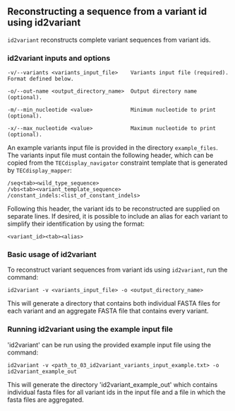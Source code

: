 ## Reconstructing a sequence from a variant id using id2variant

`id2variant` reconstructs complete variant sequences from variant ids.

### id2variant inputs and options

```
-v/--variants <variants_input_file>    Variants input file (required). Format defined below.

-o/--out-name <output_directory_name>  Output directory name (optional).

-m/--min_nucleotide <value>            Minimum nucleotide to print (optional).

-x/--max_nucleotide <value>            Maximum nucleotide to print (optional).
```

An example variants input file is provided in the directory `example_files`. The variants input file must contain the following header, which can be copied from the `TECdisplay_navigator` constraint template that is generated by `TECdisplay_mapper`:

```
/seq<tab><wild_type_sequence>
/vbs<tab><variant_template_sequence>
/constant_indels:<list_of_constant_indels>
```

Following this header, the variant ids to be reconstructed are supplied on separate lines. If desired, it is possible to include an alias for each variant to simplify their identification by using the format:

`<variant_id><tab><alias>`

### Basic usage of id2variant

To reconstruct variant sequences from variant ids using `id2variant`, run the command:

`id2variant -v <variants_input_file> -o <output_directory_name>`

This will generate a directory that contains both individual FASTA files for each variant and an aggregate FASTA file that contains every variant.

### Running id2variant using the example input file

'id2variant' can be run using the provided example input file using the command:

`id2variant -v <path_to_03_id2variant_variants_input_example.txt> -o id2variant_example_out`

This will generate the directory 'id2variant_example_out' which contains individual fasta files for all variant ids in the input file and a file in which the fasta files are aggregated.
